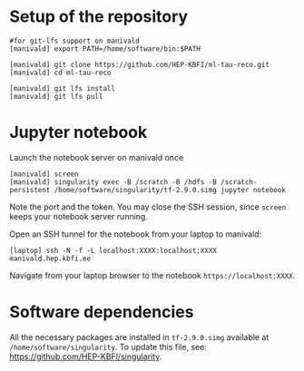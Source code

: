 # Setup of the repository
```
#for git-lfs support on manivald
[manivald] export PATH=/home/software/bin:$PATH

[manivald] git clone https://github.com/HEP-KBFI/ml-tau-reco.git
[manivald] cd ml-tau-reco

[manivald] git lfs install
[manivald] git lfs pull 
```

# Jupyter notebook

Launch the notebook server on manivald once
```
[manivald] screen
[manivald] singularity exec -B /scratch -B /hdfs -B /scratch-persistent /home/software/singularity/tf-2.9.0.simg jupyter notebook
```
Note the port and the token. You may close the SSH session, since `screen` keeps your notebook server running.

Open an SSH tunnel for the notebook from your laptop to manivald:
```
[laptop] ssh -N -f -L localhost:XXXX:localhost:XXXX manivald.hep.kbfi.ee
```

Navigate from your laptop browser to the notebook `https://localhost:XXXX`.


# Software dependencies

All the necessary packages are installed in `tf-2.9.0.simg` available at `/home/software/singularity`.
To update this file, see: https://github.com/HEP-KBFI/singularity.
